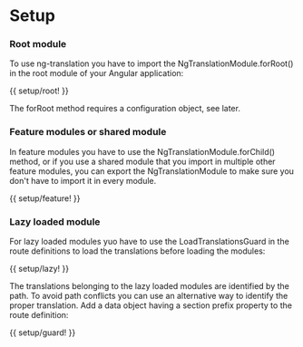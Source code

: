 <!-- ======================================================================
--- Search engine
title:          Setup
keywords:       setup
description:    Set up the NgTranslation package.
--- Menu system
order:          20
text:           Setup
hidden:         false
umbel:          false
--- Page properties
id:             
document:       
layout:         layout-2-left
$-left:         #side-menu
searchable:     true
--- Side menu
side-menu-root:     /translation
side-menu-header:   Translation
side-menu-top:      
side-menu-depth:    2
======================================================================= -->

# Setup

### Root module

To use ng-translation you have to import the NgTranslationModule.forRoot()
in the root module of your Angular application:

{{ setup/root! }}

The forRoot method requires a configuration object, see later.

### Feature modules or shared module

In feature modules you have to use the NgTranslationModule.forChild()
method, or if you use a shared module that you import in multiple other
feature modules, you can export the NgTranslationModule to make sure you
don't have to import it in every module.

{{ setup/feature! }}

### Lazy loaded module

For lazy loaded modules yuo have to use the LoadTranslationsGuard in the
route definitions to load the translations before loading the modules:

{{ setup/lazy! }}

The translations belonging to the lazy loaded modules are identified by the
path. To avoid path conflicts you can use an alternative way to identify the
proper translation. Add a data object having a section prefix property to
the route definition:

{{ setup/guard! }}

